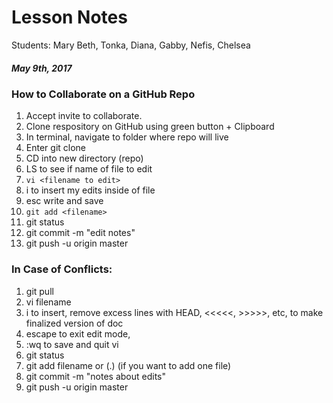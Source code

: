 # Lesson Notes 

Students: Mary Beth, Tonka, Diana, Gabby, Nefis, Chelsea
##### May 9th, 2017

### How to Collaborate on a GitHub Repo
1. Accept invite to collaborate.
1. Clone respository on GitHub using green button + Clipboard
1. In terminal, navigate to folder where repo will live
1. Enter git clone <link from GitHub>
1. CD into new directory (repo)
1. LS to see if name of file to edit
1. `vi <filename to edit>`
1. i to insert my edits inside of file
1. esc write and save 
1. `git add <filename>`
1. git status
1. git commit -m "edit notes"
1. git push -u origin master


### In Case of Conflicts:
1. git pull
1. vi filename
1. i to insert, remove excess lines with HEAD, <<<<<, >>>>>, etc, to make finalized version of doc
1. escape to exit edit mode,
1. :wq  to save and quit vi
1. git status
1. git add filename  or  (.) (if you want to add one file)
1. git commit -m "notes about edits"
1. git push -u origin master
